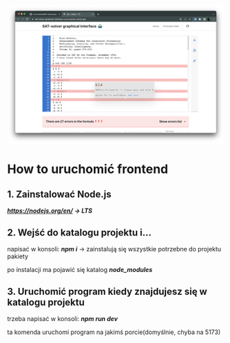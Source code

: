 <!-- ![v2.2_1](./public/v2.2_1.png) -->
<!-- ![v2.2_2](./public/v2.2_2.png) -->
<!-- ![v2.2_3](./public/v2.2_3.png) -->
<!-- ![v2.2_4](./public/v2.2_4.png) -->

![prod_1](./public/prod_1.png)

# How to uruchomić frontend

## 1. Zainstalować Node.js

***https://nodejs.org/en/ -> LTS***

## 2. Wejść do katalogu projektu i...

napisać w konsoli: **_npm i_** -> zainstalują się wszystkie potrzebne do projektu pakiety

po instalacji ma pojawić się katalog **_node_modules_**

## 3. Uruchomić program kiedy znajdujesz się w katalogu projektu

trzeba napisać w konsoli: **_npm run dev_**

ta komenda uruchomi program na jakimś porcie(domyślnie, chyba na 5173)
